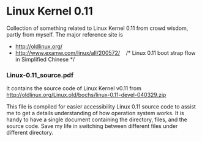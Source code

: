# Linux Kernel 0.11
Collection of something related to Linux Kernel 0.11 from crowd wisdom, partly from myself. The major reference site is

* http://oldlinux.org/
* http://www.examw.com/linux/all/200572/    /* Linux 0.11 boot strap flow in Simplified Chinese */


### Linux-0.11_source.pdf 
It contains the source code of Linux Kernel v0.11 from http://oldlinux.org/Linux.old/bochs/linux-0.11-devel-040329.zip

This file is compiled for easier accessibility Linux 0.11 source code to assist me to get a details understanding of how operation system works. It is handy to have a single document containing the directory, files, and the source code. Save my life in switching between different files under different directory.

#
